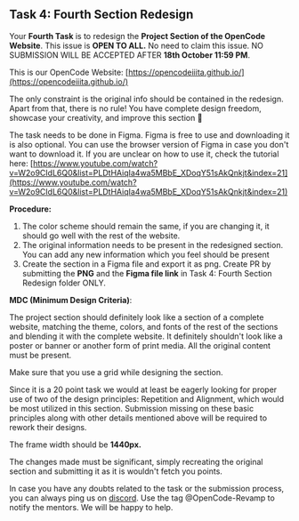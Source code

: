 ## Task 4: Fourth Section Redesign
Your **Fourth Task** is to redesign the **Project Section of the OpenCode Website**.
This issue is **OPEN TO ALL.**
No need to claim this issue.
NO SUBMISSION WILL BE ACCEPTED AFTER **18th October 11:59 PM**.

This is our OpenCode Website: [https://opencodeiiita.github.io/](https://opencodeiiita.github.io/)

The only constraint is the original info should be contained in the redesign. Apart from that, there is no rule! You have complete design freedom, showcase your creativity, and improve this section 🙂

The task needs to be done in Figma. Figma is free to use and downloading it is also optional. You can use the browser version of Figma in case you don't want to download it. If you are unclear on how to use it, check the tutorial here: [https://www.youtube.com/watch?v=W2o9CIdL6Q0&list=PLDtHAiqIa4wa5MBbE_XDoqY51sAkQnkjt&index=21](https://www.youtube.com/watch?v=W2o9CIdL6Q0&list=PLDtHAiqIa4wa5MBbE_XDoqY51sAkQnkjt&index=21)

**Procedure:**

1. The color scheme should remain the same, if you are changing it, it should go well with the rest of the website.
2. The original information needs to be present in the redesigned section. You can add any new information which you feel should be present
3. Create the section in a Figma file and export it as png. Create PR by submitting the **PNG** and the **Figma file link** in Task 4: Fourth Section Redesign folder ONLY.

**MDC (Minimum Design Criteria)**:

The project section should definitely look like a section of a complete website, matching the theme, colors, and fonts of the rest of the sections and blending it with the complete website. It definitely shouldn't look like a poster or banner or another form of print media. All the original content must be present.

Make sure that you use a grid while designing the section.

Since it is a 20 point task we would at least be eagerly looking for proper use of two of the design principles: Repetition and Alignment, which would be most utilized in this section. Submission missing on these basic principles along with other details mentioned above will be required to rework their designs.

The frame width should be **1440px.**

The changes made must be significant, simply recreating the original section and submitting it as it is wouldn't fetch you points.

In case you have any doubts related to the task or the submission process, you can always ping us on [discord](https://discord.gg/Sz2zs44A). Use the tag @OpenCode-Revamp to notify the mentors. We will be happy to help.
